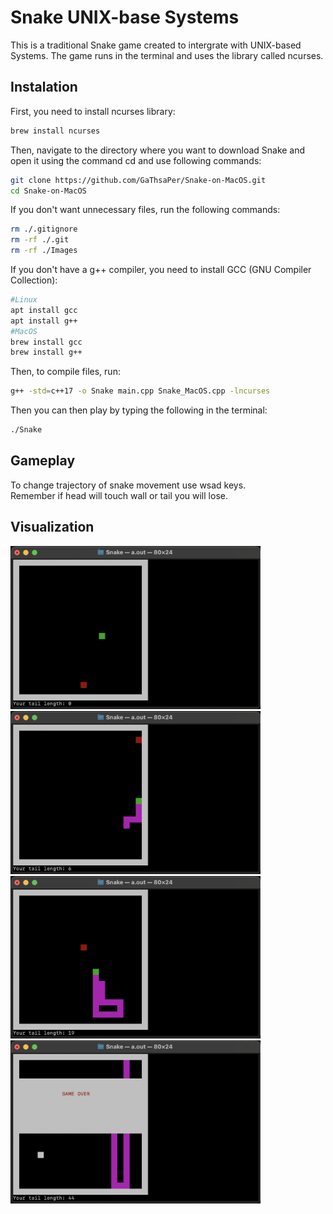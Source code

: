 # Snake UNIX-base Systems
This is a traditional Snake game created to intergrate with UNIX-based Systems. The game runs in the terminal and uses the library called ncurses. 
## Instalation
First, you need to install ncurses library:
```bash 
brew install ncurses
```
Then, navigate to the directory where you want to download Snake and open it using the command cd and use following commands: 
```bash 
git clone https://github.com/GaThsaPer/Snake-on-MacOS.git
cd Snake-on-MacOS
```
If you don't want unnecessary files, run the following commands:
```bash
rm ./.gitignore
rm -rf ./.git
rm -rf ./Images
```
If you don't have a g++ compiler, you need to install GCC (GNU Compiler Collection):
```bash
#Linux
apt install gcc
apt install g++
#MacOS
brew install gcc
brew install g++
```
Then, to compile files, run:
```bash
g++ -std=c++17 -o Snake main.cpp Snake_MacOS.cpp -lncurses
```
Then you can then play by typing the following in the terminal: 
```bash
./Snake
```
## Gameplay 
To change trajectory of snake movement use wsad keys. </br>
Remember if head will touch wall or tail you will lose.
## Visualization
<img src="Images/_1.png" width=400 alt="Screenshot of the beginning of the game"> <img src="Images/_2.png" width=400 alt="Screenshot during gameplay">
<img src="Images/_3.png" width=400 alt="Screenshot during gamplay"> <img src="Images/_4.png" width=400 alt="Screenshot of Game Over">
